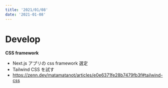 ```yaml
---
title: '2021/01/08'
date: '2021-01-08'
---
```


# Develop
**CSS framework**
- Next.js アプリの css framework 選定
- Tailwind CSS を試す
- <a>https://zenn.dev/matamatanot/articles/e0e6371fe28b7479fb3f#tailwind-css</a>